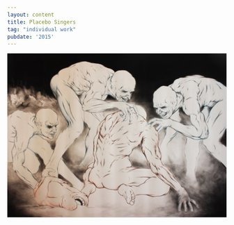 ```yaml
---
layout: content
title: Placebo Singers
tag: "individual work"
pubdate: '2015'
---
```

![Placebo Singers, 2015, graphite and charcoal on Hahnemühle paper](/assets/img/ali-akbar-mehta-placebo-singers-2015.jpg)
